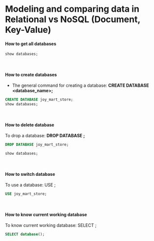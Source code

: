 # Modeling and comparing data in Relational vs NoSQL (Document, Key-Value)

#### How to get all databases

```sql
show databases;
```

<br>

#### How to create databases

- The general command for creating a database: **CREATE DATABASE <database_name>;**

```sql
CREATE DATABASE joy_mart_store;
show databases;
```

<br>

#### How to delete database

To drop a database: **DROP DATABASE <database-name>;**

```sql
DROP DATABASE joy_mart_store;

show databases;

```

<br>

#### How to switch database

To use a database: USE <database-name>;

```sql
USE joy_mart_store;
```

<br>

#### How to know current working database

To know current working database: SELECT <database-name>;

```sql
SELECT database();
```
